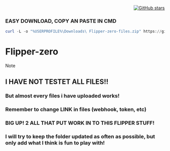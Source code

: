 <div align="right">
  <a href="https://github.com/Murdervan/Flipper-zero-files">
    <img src="https://img.shields.io/github/stars/Murdervan/Flipper-zero-files?style=social&label=Stars" alt="GitHub stars"/>
  </a>
</div>

### EASY DOWNLOAD, COPY AN PASTE IN CMD

```powershell
curl -L -o "%USERPROFILE%\Downloads\ Flipper-zero-files.zip" https://github.com/Murdervan/Flipper-zero-files/archive/refs/heads/main.zip
```

# Flipper-zero
> [!NOTE]
> ## I HAVE NOT TESTET ALL FILES!!                                                                                                                                                                                                                                                                         
> ### But almost every files i have uploaded works!                                                                                                                                                                                                                                                                         
> ### Remember to change LINK in files (webhook, token, etc)                                                                                                                                                                                                                                                                         
> ### BIG UP! 2 ALL THAT PUT WORK IN TO THIS FLIPPER STUFF!    
> ### I will try to keep the folder updated as often as possible, but only add what I think is fun to play with!
